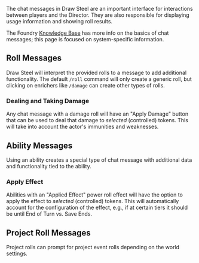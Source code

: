 The chat messages in Draw Steel are an important interface for interactions between players and the Director. They are also responsible for displaying usage information and showing roll results.

The Foundry [Knowledge Base](https://foundryvtt.com/article/chat/) has more info on the basics of chat messages; this page is focused on system-specific information.

## Roll Messages

Draw Steel will interpret the provided rolls to a message to add additional functionality. The default `/roll` command will only create a generic roll, but clicking on enrichers like `/damage` can create other types of rolls.

### Dealing and Taking Damage

Any chat message with a damage roll will have an "Apply Damage" button that can be used to deal that damage to _selected_ (controlled) tokens. This will take into account the actor's immunities and weaknesses.

## Ability Messages

Using an ability creates a special type of chat message with additional data and functionality tied to the ability.

### Apply Effect

Abilities with an "Applied Effect" power roll effect will have the option to apply the effect to _selected_ (controlled) tokens. This will automatically account for the configuration of the effect, e.g., if at certain tiers it should be until End of Turn vs. Save Ends.

## Project Roll Messages

Project rolls can prompt for project event rolls depending on the world settings.
